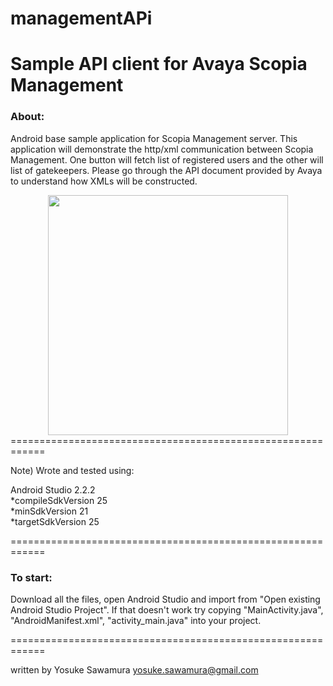 # managementAPi
Sample API client for Avaya Scopia Management
============================================================
### About:

Android base sample application for Scopia Management server. This application will demonstrate the http/xml communication between Scopia Management. One button will fetch list of registered users and the other will list of gatekeepers. Please go through the API document provided by Avaya to understand how XMLs will be constructed.
<br>
<div style="text-align:center">
<img border="0" src="https://raw.githubusercontent.com/glide112/managementAPi/master/image/sample_screenshot.png" height="384">
</div>
============================================================

Note) Wrote and tested using:

Android Studio 2.2.2<br>
*compileSdkVersion 25<br>
*minSdkVersion 21<br>
*targetSdkVersion 25

============================================================
### To start:

Download all the files, open Android Studio and import from "Open existing Android Studio Project". If that doesn't work try copying "MainActivity.java", "AndroidManifest.xml", "activity_main.java" into your project.

============================================================

written by Yosuke Sawamura
yosuke.sawamura@gmail.com
